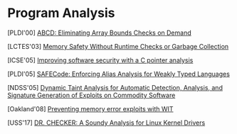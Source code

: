 # Program Analysis

[PLDI'00] [ABCD: Eliminating Array Bounds Checks on
Demand](http://citeseerx.ist.psu.edu/viewdoc/download?doi=10.1.1.33.6386&rep=rep1&type=pdf) 

[LCTES'03] [Memory Safety Without Runtime Checks or Garbage
Collection](https://argp.github.io/public/a8f45baeab77e1bf41d30dce444523b3.pdf)

[ICSE'05] [Improving software security with a C pointer
analysis](https://suif.stanford.edu/papers/icse05.pdf) 

[PLDI'05] [SAFECode: Enforcing Alias Analysis for Weakly Typed 
Languages](https://llvm.org/pubs/2006-05-12-PLDI-SAFECode.pdf) 

[NDSS'05] [Dynamic Taint Analysis for Automatic Detection, Analysis, and
Signature Generation of Exploits on Commodity
Software](http://www.valgrind.org/docs/newsome2005.pdf)

[Oakland'08] [Preventing memory error exploits with
WIT](https://www.doc.ic.ac.uk/~cristic/papers/wit-sp-ieee-08.pdf) 

[USS'17] [DR. CHECKER: A Soundy Analysis for Linux Kernel
Drivers](https://www.usenix.org/system/files/conference/usenixsecurity17/sec17-machiry.pdf) 
